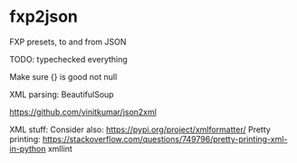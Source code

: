 # fxp2json
FXP presets, to and from JSON



TODO: typechecked everything

Make sure {} is good not null

XML parsing:
    BeautifulSoup

https://github.com/vinitkumar/json2xml

XML stuff:
Consider also:
    https://pypi.org/project/xmlformatter/
    Pretty printing: https://stackoverflow.com/questions/749796/pretty-printing-xml-in-python
    xmllint
